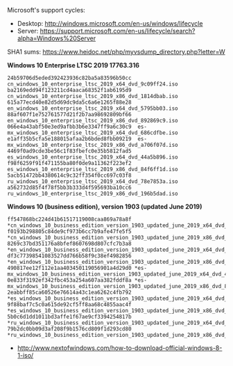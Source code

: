 Microsoft's support cycles:
* Desktop: http://windows.microsoft.com/en-us/windows/lifecycle
* Server: https://support.microsoft.com/en-us/lifecycle/search?alpha=Windows%20Server

SHA1 sums: https://www.heidoc.net/php/myvsdump_directory.php?letter=W

**Windows 10 Enterprise LTSC 2019 17763.316**
```
24b59706d5eded392423936c82ba5a83596b50cc  cn_windows_10_enterprise_ltsc_2019_x64_dvd_9c09ff24.iso
ba2169edd94f123211cd4aaca68352f1ab6195d9  cn_windows_10_enterprise_ltsc_2019_x86_dvd_1814dbab.iso
615a77ecd40e82d5d69dc9da5c6a6e1265f88e28  en_windows_10_enterprise_ltsc_2019_x64_dvd_5795bb03.iso
88af607f1e752761577d21f2b7aa98692809bf66  en_windows_10_enterprise_ltsc_2019_x86_dvd_892869c9.iso
066e4a43abf50e3ed9afbb3b6e3347ff9a6c30c9  es-mx_windows_10_enterprise_ltsc_2019_x64_dvd_686cdfbe.iso
e1aff35b5cfa5e188015afaa2b6bded8fbb09219  es-mx_windows_10_enterprise_ltsc_2019_x86_dvd_a706f07d.iso
4469f0ad9cde3be56c1f83fbefc0e35b5812fad5  es_windows_10_enterprise_ltsc_2019_x64_dvd_44a5b896.iso
f98f6259f91f471155ba80f0de9a11362f223ef2  es_windows_10_enterprise_ltsc_2019_x86_dvd_84f6ff1d.iso
5acb51472bb4380614c9c32ff354f0cc697c03f8  ru_windows_10_enterprise_ltsc_2019_x64_dvd_78e7853a.iso
a562732d85f4f78f5bb3b333d4f595693ba10cc6  ru_windows_10_enterprise_ltsc_2019_x86_dvd_196b5dad.iso
```

**Windows 10 (business edition), version 1903 (updated June 2019)**
```
ff547868bc224d41b61517119008caa869a78a8f *cn_windows_10_business_edition_version_1903_updated_june_2019_x64_dvd_830837d9.iso
f0193b298805c84de9cf973b6cc7b9afe47fe5f5 *cn_windows_10_business_edition_version_1903_updated_june_2019_x86_dvd_d28c2eff.iso
8269c37bd351176a8bfef8607698d807cfc7b3a8 *en_windows_10_business_edition_version_1903_updated_june_2019_x64_dvd_1f290297.iso
df3c77398541083527dd766b58f9c38ef4982856 *en_windows_10_business_edition_version_1903_updated_june_2019_x86_dvd_26454139.iso
490817ee12f112e1aa403450119056901a4d29d0 *es-mx_windows_10_business_edition_version_1903_updated_june_2019_x64_dvd_48113e14.iso
0e833f3192ef342fbc453a254a607aa382fddf8a *es-mx_windows_10_business_edition_version_1903_updated_june_2019_x86_dvd_874bd541.iso
2eabbff85ca60526e76614a43c1ea6262c4fb792 *es_windows_10_business_edition_version_1903_updated_june_2019_x64_dvd_890df624.iso
9f88baf7c5c0a615de92cf5ff8aa68c4855aac4f *es_windows_10_business_edition_version_1903_updated_june_2019_x86_dvd_a947e266.iso
5b0c6d1dd1011bd3affe1f67ae9cf3394254817b *ru_windows_10_business_edition_version_1903_updated_june_2019_x64_dvd_dc83451b.iso
79b2dc0bb09d3af208f9b1576cd809f1d293cd80 *ru_windows_10_business_edition_version_1903_updated_june_2019_x86_dvd_6d830154.iso
```

* http://www.nextofwindows.com/how-to-download-official-windows-8-1-iso/
